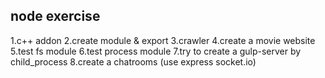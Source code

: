 ## node exercise
1.c++ addon
2.create module & export
3.crawler
4.create a movie website
5.test fs module
6.test process module
7.try to create a gulp-server by child_process
8.create a chatrooms (use express socket.io)